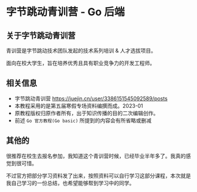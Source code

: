 # 字节跳动青训营 - Go 后端

## 关于字节跳动青训营

青训营是字节跳动技术团队发起的技术系列培训 & 人才选拔项目。

面向在校大学生，旨在培养优秀且具有职业竞争力的开发工程师。

## 相关信息

- 字节跳动青训营 https://juejin.cn/user/3386151545092589/posts
- 本教程采用的是第五届寒假专场资料编撰而成。2023-01
- 原教程版权归原作者所有，出于知识传播的目的二次编辑创作。
- 前述 `Go 官方教程(Go basic)` 所提到的内容会有所省略或删减

## 其他的

很推荐在校生去报名参加，我知道这个青训营时候，已经毕业半年多了。我真的感觉到很可惜。

不过官方把部分学习资料发了出来，按照资料可以自行学习这部分课程，本次就是我自己学习的一份总结，也希望能够帮到学习中的同学。